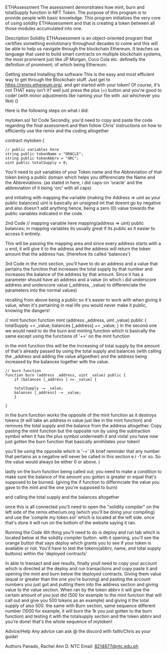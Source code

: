 ETHAssessment
The assessment demonstrates how mint, burn and totalSupply function in NFT Token. The purpose of this program is to provide people with basic knowledge. This program initializes the very core of using solidity ETHAssessment and that is creating a token between all those modules accumulated into one.

Description
Solidity ETHAssessment is an object-oriented program that certifies something evolutionary throughout decades to come and this will be able to help us navigate through the blockchain Ethereum. It teaches us language that used to build smart contracts on multiple blockchain systems, the most prominent just like JP Morgan, Coco Cola etc. definetly the definition of prominent; of which being Ethereum.

Getting started
Installing the software
This is the easy and most efficient way to get through the Blockchain stuff. Just get to https://remix.ethereum.org/. and get started with your token! Of course, it's not THAT easy isn't it? well just press the plus (+) button and you're good to code! (with minor adjustments like naming your file with .sol whichever you like) ()

Here is the following steps on what i did:

mytoken.sol
1st Code
Secondly, you'd need to copy and paste the code regarding the final assessment and then follow Chris' instructions on how to efficiently use the remix and the coding altogether

contract mytoken {

    // public variables here
    string public tokenName = "ORACLE";
    string public tokenAbbrv = "ORC";
    uint public totalSupply = 0;


You'll need to put variables of your Token name and the Abbreviation of that token being a public domain which helps you differenciate the Name and the Abbreviations. (as stated in here, i did caps-on 'oracle' and the abbreviation of it being 'orc' with all caps)

and initiating with mapping the variable (making the Address => uint as your public balances) uint is basically an unsigned int that doesnt go by negative and also doesn't add anything hence, being a zero (0) value towards the public variables indicated in the code.

2nd Code
    // mapping variable here
    mapping(address => uint) public balances;
in mapping variables its usually great if its public as it easier to access it entirely.

This will be passing the mapping area and since every address starts with a u end, it will give it to the address and the address will return the token amount that the address has. (therefore its called 'balances')

3rd Code
in the mint section, you'll have to do an address and a value that pertains the function that increases the total supply by that number and increases the balance of the address by that amount. Since it has a parameter should have an address and a value (in which i did underscore address and underscore value (_address, _value) to differenciate the parameters into the normal values)

recalling from above being a public so it's easier to work with when giving it value, when it's pertaining in real life you would never make it public, knowing the dangers!

 // mint function
    function mint (address _address, uint _value) public {
        totalSupply += _value;
        balances [_address] += _value;
     }
in the second one we would need to do the burn and minting function which is basically the same except using the functions of '+=' on the mint function

in the mint function this will be the increasing of total supply by the amount of that's already passed by using the total supply and balances (with calling the _address and adding the value altgoether) and the address being increased by the balances together with the value.

    // burn function
    function burn (address _address, uint _value) public {
        if (balances [_address ] >= _value) {

        totalSupply -= _value;
        balances [_address] -= _value;
        }
        
    }
in the burn function works the opposite of the mint function as it destroys tokens (it will take an address in value just like in the mint function) and removes the total supply and the balance from the address altogether. Copy pasting the mint function but the opposite run by using the subtraction symbol when it has the plus symbol underneath it and viola! you have now just gotten the burn function that basically annihilates your token!

you'll be using the opposite which is '-=' (A brief reminder that any number that pertains as a negative will never be called in this section e.i -1 or so. So the value would always be either 0 or above. )

lastly on the burn function being called out; you need to make a condition to make sure the balance of the amount you gotten is greater or equal that's supposed to be burned. (giving the if function to differinciate the value you gave to the mint and the one you're supposed to burn)

and calling the total supply and the balances altogether

once this is all connected you'll need to open the "solidity compiler" on the left side of the remix.etherium.org (which you'll be doing your compiling) and use the 'compile my token.sol' which is located at the left side. once that's done it will run on the bottom of the website saying it ran.

Running the Code
4th thing you'll need to do is deploy and run tab which is located below at the solidity compiler button. with it opening, you'll see the orange button that says deploy which grants you to see if your token is available or not. You'll have to test the tokens(abbrv, name, and total supply buttons) within the 'deployed contracts'

In able to transact and see results, finally youll need to copy your account which is directed at the deploy and run transactions and copy paste it and opening the mint and burn below the deployed contracts. Giving them value (equal or greater than the one you're burning) and pasting the account numbers you just got and putting them into the address section and giving value to the value section. When ran by the token abbrv it will give the certain amount of you just did (500 for example to the mint function that will call out and give you 500 tokens as an example) and giving it the total supply of also 500. the same with Burn section, same sequence different number (1000 for example, it will burn the 1k you just gotten to the burn function) and testing it with the totalsupply section and the token abbrv and you're done! that's the whole sequence of mytoken!

Advice/Help
Any advice can ask @ the discord with faith/Chris as your guide!

Authors
Panado, Rachel Ann D. NTC Email: 8214677@ntc.edu.ph
